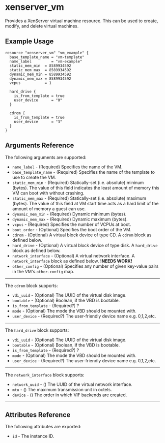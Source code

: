 
# xenserver_vm

Provides a XenServer virtual machine resource. This can be used to create, modify, and delete virtual machines.

## Example Usage
```
resource "xenserver_vm" "vm_example" {
  base_template_name = "vm-template"
  name_label         = "vm-example"
  static_mem_min  = 8589934592
  static_mem_max  = 8589934592
  dynamic_mem_min = 8589934592
  dynamic_mem_max = 8589934592
  vcpus           = 1

  hard_drive {
    is_from_template = true
    user_device      = "0"
  }

  cdrom {
    is_from_template = true
    user_device      = "3"
  }
}
```

## Arguments Reference

The following arguments are supported:

* `name_label` - (Required) Specifies the name of the VM.
* `base_template_name` - (Required) Specifies the name of the template to use to create the VM.
* `static_mem_min` - (Required) Statically-set (i.e. absolute) mininum (bytes). The value of this field indicates the least amount of memory this VM can boot with without crashing.
* `static_mem_max` - (Required) Statically-set (i.e. absolute) maximum (bytes). The value of this field at VM start time acts as a hard limit of the amount of memory a guest can use.
* `dynamic_mem_min` - (Required) Dynamic minimum (bytes).
* `dynamic_mem_max` - (Required) Dynamic maximum (bytes).
* `vcpus` - (Required) Specifies the number of VCPUs at boot.
* `boot_order` - (Optional) Specifies the boot order of the VM.
* `cdrom` - (Optional) A virtual block device of type CD. A `cdrom` block as defined below.
* `hard_drive` - (Optional) A virtual block device of type disk. A `hard_drive` block as defined below.
* `network_interface` - (Optional) A virtual network interface. A `network_interface` block as defined below. **!NEEDS WORK!**
* `other_config` - (Optional) Specifies any number of given key-value pairs in the VM's `other-config` map.

---

The `cdrom` block supports:

* `vdi_uuid` - (Optional) The UUID of the virtual disk image.
* `bootable` - (Optional) Boolean, if the VBD is bootable.
* `is_from_template` - (Required?) ?
* `mode` - (Optional) The mode the VBD should be mounted with.
* `user_device` - (Required?) The user-friendly device name e.g. 0,1,2,etc.

---

The `hard_drive` block supports:

* `vdi_uuid` - (Optional) The UUID of the virtual disk image.
* `bootable` - (Optional) Boolean, if the VBD is bootable.
* `is_from_template` - (Required?) ?
* `mode` - (Optional) The mode the VBD should be mounted with.
* `user_device` - (Required?) The user-friendly device name e.g. 0,1,2,etc.

---

The `network_interface` block supports:

* `network_uuid` - () The UUID of the virtual network interface.
* `mtu` - () The maximum transmission unit in octets.
* `device` - () The order in which VIF backends are created.

---

## Attributes Reference

The following attributes are exported:

* `id` - The instance ID.

